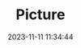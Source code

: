 ---
weight: 1
images:
- /images/edited/201.jpeg
title: Picture
date: 2023-11-11 11:34:44
tags: [luminarneo,work,ilce7m3,car,vehicles]
---